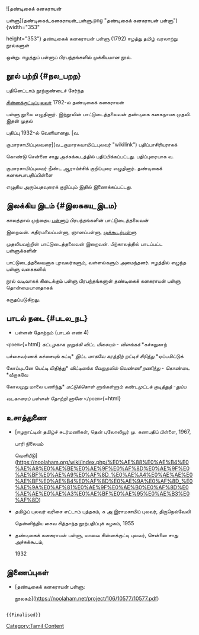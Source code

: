![தண்டிகைக் கனகராயன்
பள்ளு](தண்டிகைக்_கனகராயன்_பள்ளு.png "தண்டிகைக் கனகராயன் பள்ளு"){width="353"
height="353"} தண்டிகைக் கனகராயன் பள்ளு (1792) ஈழத்து தமிழ் வரலாற்று நூல்களுள்
ஒன்று. ஈழத்துப் பள்ளுப் பிரபந்தங்களில் முக்கியமான நூல்.

## நூல் பற்றி {#நல_பறற}

பதினெட்டாம் நூற்றாண்டைச் சேர்ந்த
[சின்னக்குட்டிப்புலவர்](சின்னக்குட்டிப்_புலவர் "wikilink") 1792-ல் தண்டிகைக் கனகராயன்
பள்ளு நூலை எழுதினார். இந்நூலின் பாட்டுடைத்தலைவன் தண்டிகை கனகநாயக முதலி. இதன் முதல்
பதிப்பு 1932-ல் வெளியானது. [வ.
குமாரசாமிப்புலவரை](வ._குமாரசுவாமிப்_புலவர் "wikilink") பதிப்பாசிரியராகக்
கொண்டு சென்னை சாது அச்சுக்கூடத்தில் பதிப்பிக்கப்பட்டது. பதிப்புரையாக வ.
குமாரசாமிப்புலவர் நீண்ட ஆராய்ச்சிக் குறிப்புரை எழுதினார். தண்டிகைக் கனகசபாபதிப்பிள்ளை
எழுதிய அரும்பதவுரைக் குறிப்பும் இதில் இணைக்கப்பட்டது.

## இலக்கிய இடம் {#இலககய_இடம}

காலத்தால் முந்தைய [பள்ளுப](பள்ளு "wikilink")் பிரபந்தங்களின் பாட்டுடைத்தலைவன்
இறைவன். கதிரமலைப்பள்ளு, ஞானப்பள்ளு, [முக்கூடற்பள்ளு](முக்கூடற்பள்ளு "wikilink")
முதலியவற்றின் பாட்டுடைத்தலைவன் இறைவன். பிற்காலத்தில் பாடப்பட்ட பள்ளுக்களின்
பாட்டுடைத்தலைவனாக புரவலர்களும், வள்ளல்களும் அமைந்தனர். ஈழத்தில் எழுந்த பள்ளு வகைகளில்
நூல் வடிவாகக் கிடைக்கும் பள்ளு பிரபந்தங்களுள் தண்டிகைக் கனகராயன் பள்ளு தொன்மையானதாகக்
கருதப்படுகிறது.

## பாடல் நடை {#படல_நட}

-   பள்ளன் தோற்றம் (பாடல் எண் 4)

`<poem>`{=html} *கட்டழகாக முறுக்கி விட்ட மீசையும் - விளங்கக்* *கச்சுறுகாற்
பச்சைவர்ணக் கச்சையுங் கட்டி* *இட்ட மாகவே கரத்திற் றட்டிச் சிரித்து* *ஏப்பமிட்டுக்
கோப்புடனே யெட்டி மிதித்து* *விட்டிலங்க வேநுதலில் வெண்ணீ றணிந்து - கொண்டை* *வீறாகவே
கோலமுறு மாலை யணிந்து* *மட்டுக்கொள் ளுங்கள்ளும் கண்டமுட்டக் குடித்துத் -துய்ய*
*வடகாரைப் பள்ளன் தோற்றி னானே* `</poem>`{=html}

## உசாத்துணை

-   [ஈழநாட்டின் தமிழ்ச் சுடர்மணிகள், தென் புலோலியூர் மு. கணபதிப் பிள்ளை, 1967,
    பாரி நிலையம்
    வெளியீடு](https://noolaham.org/wiki/index.php/%E0%AE%88%E0%AE%B4%E0%AE%A8%E0%AE%BE%E0%AE%9F%E0%AF%8D%E0%AE%9F%E0%AE%BF%E0%AE%A9%E0%AF%8D_%E0%AE%A4%E0%AE%AE%E0%AE%BF%E0%AE%B4%E0%AF%8D%E0%AE%9A%E0%AF%8D_%E0%AE%9A%E0%AF%81%E0%AE%9F%E0%AE%B0%E0%AF%8D%E0%AE%AE%E0%AE%A3%E0%AE%BF%E0%AE%95%E0%AE%B3%E0%AF%8D)
-   தமிழ்ப் புலவர் வரிசை எட்டாம் புத்தகம், சு அ இராமசாமிப் புலவர், திருநெல்வேலி
    தென்னிந்திய சைவ சித்தாந்த நூற்பதிப்புக் கழகம், 1955
-   தண்டிகைக் கனகராயன் பள்ளு, மாவை சின்னக்குட்டி புலவர், சென்னை சாது அச்சுக்கூடம்,
    1932

## இணைப்புகள்

-   [தண்டிகைக் கனகராயன் பள்ளு:
    நூலகம்](https://noolaham.net/project/106/10577/10577.pdf)

```{=mediawiki}
{{Finalised}}
```
[Category:Tamil Content](Category:Tamil_Content "wikilink")
